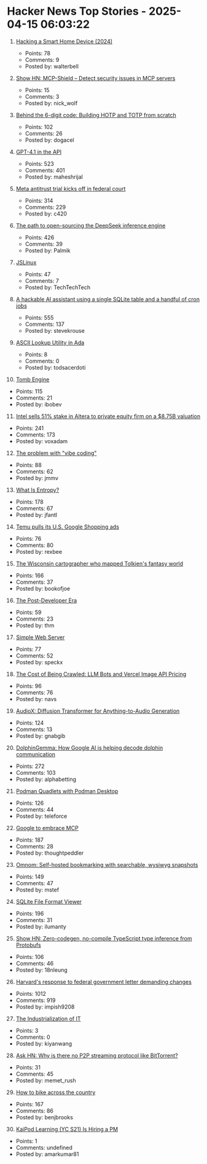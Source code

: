 # Hacker News Top Stories - 2025-04-15 06:03:22

1. [Hacking a Smart Home Device (2024)](https://jmswrnr.com/blog/hacking-a-smart-home-device)
   - Points: 78
   - Comments: 9
   - Posted by: walterbell

2. [Show HN: MCP-Shield – Detect security issues in MCP servers](https://github.com/riseandignite/mcp-shield)
   - Points: 15
   - Comments: 3
   - Posted by: nick_wolf

3. [Behind the 6-digit code: Building HOTP and TOTP from scratch](https://blog.dogac.dev/how-do-one-time-passwords-work/)
   - Points: 102
   - Comments: 26
   - Posted by: dogacel

4. [GPT-4.1 in the API](https://openai.com/index/gpt-4-1/)
   - Points: 523
   - Comments: 401
   - Posted by: maheshrijal

5. [Meta antitrust trial kicks off in federal court](https://www.axios.com/pro/tech-policy/2025/04/14/ftc-meta-antitrust-trial-kicks-off-in-federal-court)
   - Points: 314
   - Comments: 229
   - Posted by: c420

6. [The path to open-sourcing the DeepSeek inference engine](https://github.com/deepseek-ai/open-infra-index/tree/main/OpenSourcing_DeepSeek_Inference_Engine)
   - Points: 426
   - Comments: 39
   - Posted by: Palmik

7. [JSLinux](https://www.bellard.org/jslinux/)
   - Points: 47
   - Comments: 7
   - Posted by: TechTechTech

8. [A hackable AI assistant using a single SQLite table and a handful of cron jobs](https://www.geoffreylitt.com/2025/04/12/how-i-made-a-useful-ai-assistant-with-one-sqlite-table-and-a-handful-of-cron-jobs)
   - Points: 555
   - Comments: 137
   - Posted by: stevekrouse

9. [ASCII Lookup Utility in Ada](https://coniferproductions.com/ada/ohyes/ascii-lookup-utility/)
   - Points: 8
   - Comments: 0
   - Posted by: todsacerdoti

10. [Tomb Engine](https://tombengine.com/)
   - Points: 115
   - Comments: 21
   - Posted by: ibobev

11. [Intel sells 51% stake in Altera to private equity firm on a $8.75B valuation](https://newsroom.intel.com/corporate/intel-partner-deal-news-april2025)
   - Points: 241
   - Comments: 173
   - Posted by: voxadam

12. [The problem with "vibe coding"](https://dylanbeattie.net/2025/04/11/the-problem-with-vibe-coding.html)
   - Points: 88
   - Comments: 62
   - Posted by: jmmv

13. [What Is Entropy?](https://jasonfantl.com/posts/What-is-Entropy/)
   - Points: 178
   - Comments: 67
   - Posted by: jfantl

14. [Temu pulls its U.S. Google Shopping ads](https://searchengineland.com/temu-pulls-us-google-shopping-ads-454260)
   - Points: 76
   - Comments: 80
   - Posted by: rexbee

15. [The Wisconsin cartographer who mapped Tolkien's fantasy world](https://www.wpr.org/news/wisconsin-cartographer-karen-wynn-fonstad-mapped-tolkien-fantasy-world-oshkosh)
   - Points: 166
   - Comments: 37
   - Posted by: bookofjoe

16. [The Post-Developer Era](https://www.joshwcomeau.com/blog/the-post-developer-era/)
   - Points: 59
   - Comments: 23
   - Posted by: thm

17. [Simple Web Server](https://simplewebserver.org/)
   - Points: 77
   - Comments: 52
   - Posted by: speckx

18. [The Cost of Being Crawled: LLM Bots and Vercel Image API Pricing](https://metacast.app/blog/engineering/postmortem-llm-bots-image-optimization)
   - Points: 96
   - Comments: 76
   - Posted by: navs

19. [AudioX: Diffusion Transformer for Anything-to-Audio Generation](https://zeyuet.github.io/AudioX/)
   - Points: 124
   - Comments: 13
   - Posted by: gnabgib

20. [DolphinGemma: How Google AI is helping decode dolphin communication](https://blog.google/technology/ai/dolphingemma/)
   - Points: 272
   - Comments: 103
   - Posted by: alphabetting

21. [Podman Quadlets with Podman Desktop](https://podman-desktop.io/blog/podman-quadlet)
   - Points: 126
   - Comments: 44
   - Posted by: teleforce

22. [Google to embrace MCP](https://techcrunch.com/2025/04/09/google-says-itll-embrace-anthropics-standard-for-connecting-ai-models-to-data/)
   - Points: 187
   - Comments: 28
   - Posted by: thoughtpeddler

23. [Omnom: Self-hosted bookmarking with searchable, wysiwyg snapshots](https://omnom.zone/?src=hn)
   - Points: 149
   - Comments: 47
   - Posted by: mstef

24. [SQLite File Format Viewer](https://sqlite-internal.pages.dev)
   - Points: 196
   - Comments: 31
   - Posted by: ilumanty

25. [Show HN: Zero-codegen, no-compile TypeScript type inference from Protobufs](https://github.com/nathanhleung/protobuf-ts-types)
   - Points: 106
   - Comments: 46
   - Posted by: 18nleung

26. [Harvard's response to federal government letter demanding changes](https://www.harvard.edu/president/news/2025/the-promise-of-american-higher-education/)
   - Points: 1012
   - Comments: 919
   - Posted by: impish9208

27. [The Industrialization of IT](https://benn.substack.com/p/the-industrialization-of-it)
   - Points: 3
   - Comments: 0
   - Posted by: kiyanwang

28. [Ask HN: Why is there no P2P streaming protocol like BitTorrent?](undefined)
   - Points: 31
   - Comments: 45
   - Posted by: memet_rush

29. [How to bike across the country](https://www.brooks.team/posts/how-to-bike-across-the-country/)
   - Points: 167
   - Comments: 86
   - Posted by: benjbrooks

30. [KaiPod Learning (YC S21) Is Hiring a PM](https://www.ycombinator.com/companies/kaipod-learning/jobs/TgR2OZg-senior-product-manager)
   - Points: 1
   - Comments: undefined
   - Posted by: amarkumar81

